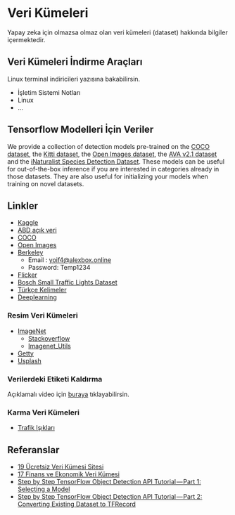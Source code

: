 # Veri Kümeleri <!-- omit in toc -->

Yapay zeka için olmazsa olmaz olan veri kümeleri (dataset) hakkında bilgiler içermektedir.

## Veri Kümeleri İndirme Araçları

Linux terminal indiricileri yazısına bakabilirsin.

- İşletim Sistemi Notları
- Linux
- ...

## Tensorflow Modelleri İçin Veriler

We provide a collection of detection models pre-trained on the [COCO
dataset](http://mscoco.org), the [Kitti dataset](http://www.cvlibs.net/datasets/kitti/),
the [Open Images dataset](https://github.com/openimages/dataset), the
[AVA v2.1 dataset](https://research.google.com/ava/) and the
[iNaturalist Species Detection Dataset](https://github.com/visipedia/inat_comp/blob/master/2017/README.md#bounding-boxes).
These models can be useful for out-of-the-box inference if you are interested in
categories already in those datasets. They are also useful for initializing your
models when training on novel datasets.

## Linkler

- [Kaggle](https://www.kaggle.com)
- [ABD açık veri](https://www.data.gov/)
- [COCO](http://cocodataset.org/)
- [Open Images](https://storage.googleapis.com/openimages/web/index.html)
- [Berkeley](https://bdd-data.berkeley.edu/)
  - Email : yoif4@alexbox.online
  - Password: Temp1234
- [Flicker](https://www.flickr.com/)
- [Bosch Small Traffic Lights Dataset](https://hci.iwr.uni-heidelberg.de/node/6132/download/ce3ac63791d0a77612a4f8a857ec2a7b)
- [Türkçe Kelimeler](https://drive.google.com/open?id=1TOEqrRNmwJOa08F1lYgLz_HNL3WOppoA)
- [Deeplearning](http://deeplearning.net/datasets/)

### Resim Veri Kümeleri

- [ImageNet](http://www.image-net.org/index)
  - [Stackoverflow](https://stackoverflow.com/a/48974854/9770490)
  - [Imagenet_Utils](https://github.com/tzutalin/ImageNet_Utils)
- [Getty](https://www.gettyimages.com/)
- [Usplash](https://unsplash.com/)

### Verilerdeki Etiketi Kaldırma

Açıklamalı video için [buraya](https://www.youtube.com/watch?v=zphUGNbs4Do) tıklayabilirsin.

### Karma Veri Kümeleri

- [Trafik Işıkları](https://www.kaggle.com/mbornoe/lisa-traffic-light-dataset/version/2)

## Referanslar

- [19 Ücretsiz Veri Kümesi Sitesi](https://www.springboard.com/blog/free-public-data-sets-data-science-project/)
- [17 Finans ve Ekonomik Veri Kümesi](https://gengo.ai/datasets/17-best-finance-economic-datasets-for-machine-learning/?utm_campaign=c&utm_medium=quora&utm_source=rei)
- [Step by Step TensorFlow Object Detection API Tutorial — Part 1: Selecting a Model](https://medium.com/@WuStangDan/step-by-step-tensorflow-object-detection-api-tutorial-part-1-selecting-a-model-a02b6aabe39e)
- [Step by Step TensorFlow Object Detection API Tutorial — Part 2: Converting Existing Dataset to TFRecord](https://medium.com/@WuStangDan/step-by-step-tensorflow-object-detection-api-tutorial-part-2-converting-dataset-to-tfrecord-47f24be9248d)
